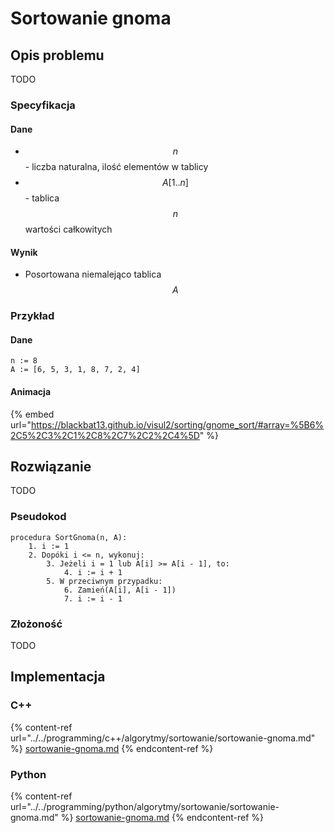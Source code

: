 # Sortowanie gnoma

## Opis problemu

TODO

### Specyfikacja

#### Dane

* $$n$$ - liczba naturalna, ilość elementów w tablicy
* $$A[1..n]$$ - tablica $$n$$ wartości całkowitych

#### Wynik

* Posortowana niemalejąco tablica $$A$$ 

### **Przykład**

#### Dane

```
n := 8
A := [6, 5, 3, 1, 8, 7, 2, 4]
```

#### Animacja

{% embed url="https://blackbat13.github.io/visul2/sorting/gnome_sort/#array=%5B6%2C5%2C3%2C1%2C8%2C7%2C2%2C4%5D" %}

## Rozwiązanie

TODO

### Pseudokod

```
procedura SortGnoma(n, A):
    1. i := 1
    2. Dopóki i <= n, wykonuj:
        3. Jeżeli i = 1 lub A[i] >= A[i - 1], to:
            4. i := i + 1
        5. W przeciwnym przypadku:
            6. Zamień(A[i], A[i - 1])
            7. i := i - 1
```

### Złożoność

TODO

## Implementacja

### C++

{% content-ref url="../../programming/c++/algorytmy/sortowanie/sortowanie-gnoma.md" %}
[sortowanie-gnoma.md](../../programming/c++/algorytmy/sortowanie/sortowanie-gnoma.md)
{% endcontent-ref %}

### Python

{% content-ref url="../../programming/python/algorytmy/sortowanie/sortowanie-gnoma.md" %}
[sortowanie-gnoma.md](../../programming/python/algorytmy/sortowanie/sortowanie-gnoma.md)
{% endcontent-ref %}
